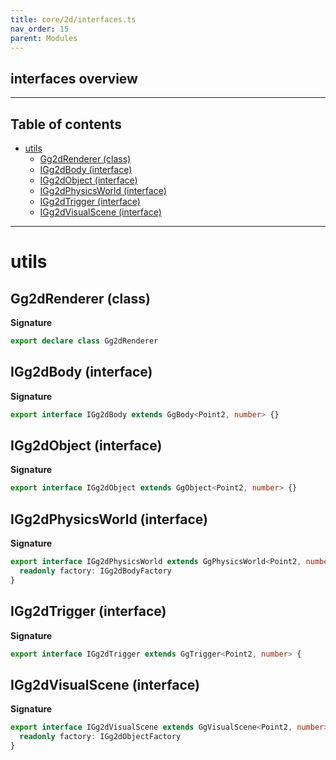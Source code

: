 ```yaml
---
title: core/2d/interfaces.ts
nav_order: 15
parent: Modules
---
```


## interfaces overview

---

<h2 class="text-delta">Table of contents</h2>

- [utils](#utils)
  - [Gg2dRenderer (class)](#gg2drenderer-class)
  - [IGg2dBody (interface)](#igg2dbody-interface)
  - [IGg2dObject (interface)](#igg2dobject-interface)
  - [IGg2dPhysicsWorld (interface)](#igg2dphysicsworld-interface)
  - [IGg2dTrigger (interface)](#igg2dtrigger-interface)
  - [IGg2dVisualScene (interface)](#igg2dvisualscene-interface)

---

# utils

## Gg2dRenderer (class)

**Signature**

```ts
export declare class Gg2dRenderer
```

## IGg2dBody (interface)

**Signature**

```ts
export interface IGg2dBody extends GgBody<Point2, number> {}
```

## IGg2dObject (interface)

**Signature**

```ts
export interface IGg2dObject extends GgObject<Point2, number> {}
```

## IGg2dPhysicsWorld (interface)

**Signature**

```ts
export interface IGg2dPhysicsWorld extends GgPhysicsWorld<Point2, number> {
  readonly factory: IGg2dBodyFactory
}
```

## IGg2dTrigger (interface)

**Signature**

```ts
export interface IGg2dTrigger extends GgTrigger<Point2, number> {
```

## IGg2dVisualScene (interface)

**Signature**

```ts
export interface IGg2dVisualScene extends GgVisualScene<Point2, number> {
  readonly factory: IGg2dObjectFactory
}
```
